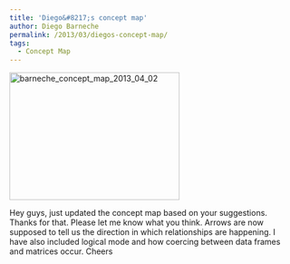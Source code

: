 ```yaml
---
title: 'Diego&#8217;s concept map'
author: Diego Barneche
permalink: /2013/03/diegos-concept-map/
tags:
  - Concept Map
---
```

[<img class="alignnone size-medium wp-image-2049" alt="barneche_concept_map_2013_04_02" src="http://teaching.software-carpentry.org/wp-content/uploads/2013/03/barneche_concept_map_2013_04_02-300x225.jpg" width="300" height="225" />][1]

Hey guys, just updated the concept map based on your suggestions. Thanks for that. Please let me know what you think. Arrows are now supposed to tell us the direction in which relationships are happening. I have also included logical mode and how coercing between data frames and matrices occur. Cheers

 [1]: http://teaching.software-carpentry.org/wp-content/uploads/2013/03/barneche_concept_map_2013_04_02.jpg
